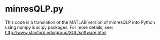 # minresQLP.py

This code is a translation of the MATLAB version of minresQLP into Python using numpy & scipy packages. For more details, see: http://www.stanford.edu/group/SOL/software.html
